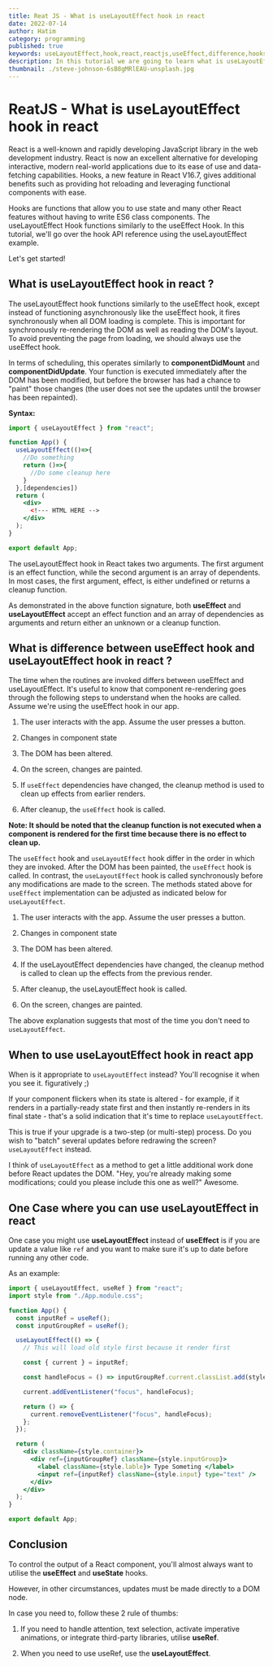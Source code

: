 ```yaml
---
title: Reat JS - What is useLayoutEffect hook in react
date: 2022-07-14
author: Hatim
category: programming
published: true
keywords: useLayoutEffect,hook,react,reactjs,useEffect,difference,hooks,state,components
description: In this tutorial we are going to learn what is useLayoutEffect hook and how it is difference from useEffect hook
thumbnail: ./steve-johnson-6sB8gMRlEAU-unsplash.jpg
---
```


# ReatJS - What is useLayoutEffect hook in react

React is a well-known and rapidly developing JavaScript library in the web development industry. React is now an excellent alternative for developing interactive, modern real-world applications due to its ease of use and data-fetching capabilities. Hooks, a new feature in React V16.7, gives additional benefits such as providing hot reloading and leveraging functional components with ease.

Hooks are functions that allow you to use state and many other React features without having to write ES6 class components. The useLayoutEffect Hook functions similarly to the useEffect Hook. In this tutorial, we'll go over the hook API reference using the useLayoutEffect example.

Let's get started!

## What is useLayoutEffect hook in react ?

The useLayoutEffect hook functions similarly to the useEffect hook, except instead of functioning asynchronously like the useEffect hook, it fires synchronously when all DOM loading is complete. This is important for synchronously re-rendering the DOM as well as reading the DOM's layout. To avoid preventing the page from loading, we should always use the useEffect hook.

In terms of scheduling, this operates similarly to **componentDidMount** and **componentDidUpdate**. Your function is executed immediately after the DOM has been modified, but before the browser has had a chance to "paint" those changes (the user does not see the updates until the browser has been repainted).

**Syntax:**

```jsx
import { useLayoutEffect } from "react";

function App() {
  useLayoutEffect(()=>{
    //Do something
    return ()=>{
      //Do some cleanup here
    }
  },[dependencies])
  return (
    <div>
      <!--- HTML HERE -->
    </div>
  );
}

export default App;


```

The useLayoutEffect hook in React takes two arguments. The first argument is an effect function, while the second argument is an array of dependents. In most cases, the first argument, effect, is either undefined or returns a cleanup function.

As demonstrated in the above function signature, both **useEffect** and **useLayoutEffect** accept an effect function and an array of dependencies as arguments and return either an unknown or a cleanup function.

## What is difference between useEffect hook and useLayoutEffect hook in react ?

The time when the routines are invoked differs between useEffect and useLayoutEffect. It's useful to know that component re-rendering goes through the following steps to understand when the hooks are called. Assume we're using the useEffect hook in our app.

1. The user interacts with the app. Assume the user presses a button.

2. Changes in component state

3. The DOM has been altered.

4. On the screen, changes are painted.

5. If `useEffect` dependencies have changed, the cleanup method is used to clean up effects from earlier renders.

6. After cleanup, the `useEffect` hook is called.

**Note: It should be noted that the cleanup function is not executed when a component is rendered for the first time because there is no effect to clean up.**

The `useEffect` hook and `useLayoutEffect` hook differ in the order in which they are invoked. After the DOM has been painted, the `useEffect` hook is called. In contrast, the `useLayoutEffect` hook is called synchronously before any modifications are made to the screen. The methods stated above for `useEffect` implementation can be adjusted as indicated below for `useLayoutEffect`.

1. The user interacts with the app. Assume the user presses a button.

2. Changes in component state

3. The DOM has been altered.

4. If the useLayoutEffect dependencies have changed, the cleanup method is called to clean up the effects from the previous render.

5. After cleanup, the useLayoutEffect hook is called.

6. On the screen, changes are painted.

The above explanation suggests that most of the time you don't need to `useLayoutEffect`.

## When to use useLayoutEffect hook in react app

When is it appropriate to `useLayoutEffect` instead? You'll recognise it when you see it. figuratively ;)

If your component flickers when its state is altered - for example, if it renders in a partially-ready state first and then instantly re-renders in its final state - that's a solid indication that it's time to replace `useLayoutEffect`.

This is true if your upgrade is a two-step (or multi-step) process. Do you wish to "batch" several updates before redrawing the screen? `useLayoutEffect` instead.

I think of `useLayoutEffect` as a method to get a little additional work done before React updates the DOM. "Hey, you're already making some modifications; could you please include this one as well?" Awesome.

## One Case where you can use useLayoutEffect in react

One case you might use **useLayoutEffect** instead of **useEffect** is if you are update a value like `ref` and you want to make sure it's up to date before running any other code.

As an example:

```jsx
import { useLayoutEffect, useRef } from "react";
import style from "./App.module.css";

function App() {
  const inputRef = useRef();
  const inputGroupRef = useRef();

  useLayoutEffect(() => {
    // This will load old style first because it render first

    const { current } = inputRef;

    const handleFocus = () => inputGroupRef.current.classList.add(style.active);

    current.addEventListener("focus", handleFocus);

    return () => {
      current.removeEventListener("focus", handleFocus);
    };
  });

  return (
    <div className={style.container}>
      <div ref={inputGroupRef} className={style.inputGroup}>
        <label className={style.lable}> Type Someting </label>
        <input ref={inputRef} className={style.input} type="text" />
      </div>
    </div>
  );
}

export default App;
```

## Conclusion

To control the output of a React component, you'll almost always want to utilise the **useEffect** and **useState** hooks.

However, in other circumstances, updates must be made directly to a DOM node.

In case you need to, follow these 2 rule of thumbs:

1. If you need to handle attention, text selection, activate imperative animations, or integrate third-party libraries, utilise **useRef**.

2. When you need to use useRef, use the **useLayoutEffect**.
